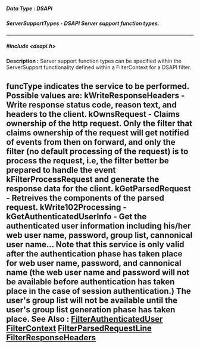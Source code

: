 ##### Data Type : DSAPI
##### ServerSupportTypes - DSAPI Server support function types.
---
##### #include <dsapi.h>
**Description :**
Server support function types can be specified within the ServerSupport 
functionality defined within a FilterContext for a DSAPI filter. 

funcType indicates the service to be performed. Possible values are:
kWriteResponseHeaders - Write response status code, reason text, and headers to 
the client.
kOwnsRequest - Claims ownership of the http request. Only the filter that 
claims ownership of the request will get notified of events from then on 
forward, and only the filter (no default processing of the request) is to 
process the request, i.e, the filter better be prepared to handle the event 
kFilterProcessRequest and generate the response data for the client.
kGetParsedRequest - Retreives the components of the parsed request.
kWrite102Processing - 
kGetAuthenticatedUserInfo - Get the authenticated user information including 
his/her web user name, password, group list, cannonical user name... Note that 
this service is only valid after the authentication phase has taken place for 
web user name, password, and cannonical name (the web user name and password 
will not be available before authentication has taken place in the case of 
session authentication.) The user's group list will not be available until the 
user's group list generation phase has taken place.
**See Also :**
[FilterAuthenticatedUser](D:/md_files/FilterAuthenticatedUser.md)
[FilterContext](D:/md_files/FilterContext.md)
[FilterParsedRequestLine](D:/md_files/FilterParsedRequestLine.md)
[FilterResponseHeaders](D:/md_files/FilterResponseHeaders.md)
---
